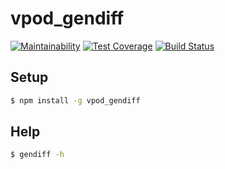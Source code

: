 # vpod_gendiff

[![Maintainability](https://api.codeclimate.com/v1/badges/b79a3594b348ce439b30/maintainability)](https://codeclimate.com/github/vpodgurskiy/project-lvl2-s261/maintainability)
[![Test Coverage](https://api.codeclimate.com/v1/badges/b79a3594b348ce439b30/test_coverage)](https://codeclimate.com/github/vpodgurskiy/project-lvl2-s261/test_coverage)
[![Build Status](https://travis-ci.org/vpodgurskiy/project-lvl2-s261.svg?branch=master)](https://travis-ci.org/vpodgurskiy/project-lvl2-s261)

## Setup

```sh
$ npm install -g vpod_gendiff
```


## Help
```sh
$ gendiff -h
```